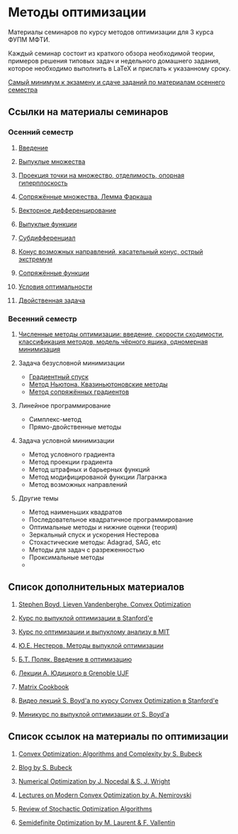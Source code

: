 # Методы оптимизации 
Материалы семинаров по курсу методов оптимизации для 3 курса ФУПМ МФТИ.

Каждый семинар состоит из краткого обзора необходимой теории, примеров решения типовых задач и недельного домашнего задания, которое необходимо выполнить в LaTeX и прислать к указанному сроку.

[Самый минимум к экзамену и сдаче заданий по материалам осеннего семестра](https://github.com/amkatrutsa/MIPT-Opt/blob/public_materials/MinimumFall.pdf)

## Ссылки на материалы семинаров

### Осенний семестр

1. [Введение](https://github.com/amkatrutsa/MIPT-Opt/blob/public_materials/01-Intro/Seminar1.pdf)

2. [Выпуклые множества](https://github.com/amkatrutsa/MIPT-Opt/blob/public_materials/02-Convex/Seminar2.pdf)

3. [Проекция точки на множество, отделимость, опорная гиперплоскость](https://github.com/amkatrutsa/MIPT-Opt/blob/public_materials/03-Separation/Seminar3.pdf)

4. [Сопряжённые множества. Лемма Фаркаша](https://github.com/amkatrutsa/MIPT-Opt/blob/public_materials/04-Conjugacy/Seminar4.pdf)

5. [Векторное дифференцирование](https://github.com/amkatrutsa/MIPT-Opt/blob/public_materials/05-MatrixCalculus/Seminar5.pdf)

6. [Выпуклые функции](https://github.com/amkatrutsa/MIPT-Opt/blob/public_materials/06-ConvexFunctions/Seminar6.pdf)

7. [Субдифференциал](https://github.com/amkatrutsa/MIPT-Opt/blob/public_materials/07-Subdifferential/Seminar7.pdf)

8. [Конус возможных направлений, касательный конус, острый экстремум](https://github.com/amkatrutsa/MIPT-Opt/blob/public_materials/08-Cones/Seminar8.pdf)

9. [Сопряжённые функции](https://github.com/amkatrutsa/MIPT-Opt/blob/public_materials/09-ConjugateFunctions/Seminar9.pdf)

10. [Условия оптимальности](https://github.com/amkatrutsa/MIPT-Opt/blob/public_materials/10-OptimalityConditions/Seminar10.pdf)

11. [Двойственная задача](https://github.com/amkatrutsa/MIPT-Opt/blob/public_materials/11-Duality/Seminar11.pdf)



### Весенний семестр


1. [Численные методы оптимизации: введение, скорости сходимости, классификация методов, модель чёрного ящика, одномерная минимизация](https://github.com/amkatrutsa/MIPT-Opt/blob/public_materials/12-NumMethods/Seminar12.ipynb)

2. Задача безусловной минимизации
	* [Градиентный спуск](https://github.com/amkatrutsa/MIPT-Opt/blob/public_materials/13-GradDescent/Seminar13.ipynb)
	* [Метод Ньютона. Квазиньютоновские методы](https://github.com/amkatrutsa/MIPT-Opt/blob/public_materials/14-Newton/Seminar14.ipynb)
	* [Метод сопряжённых градиентов](https://github.com/amkatrutsa/MIPT-Opt/blob/public_materials/15-ConjGrad/Seminar15.ipynb)
3. Линейное программирование
	* Симплекс-метод
	* Прямо-двойственные методы
4. Задача условной минимизации
	* Метод условного градиента
	* Метод проекции градиента
	* Метод штрафных и барьерных функций
	* Метод модифицированой функции Лагранжа
	* Метод возможных направлений
5. Другие темы
	* Метод наименьших квадратов
	* Последовательное квадратичное программирование 
	* Оптимальные методы и нижние оценки (теория)
	* Зеркальный спуск и ускорения Нестерова
	* Стохастические методы: Adagrad, SAG, etc
	* Методы для задач с разреженностью
	* Проксимальные методы
	* 

## Список дополнительных материалов

1. [Stephen Boyd, Lieven Vandenberghe. Convex Optimization](http://stanford.edu/~boyd/cvxbook/)

2. [Курс по выпуклой оптимизации в Stanford'e](http://stanford.edu/class/ee364a/)

3. [Курс по оптимизации и выпуклому анализу в MIT](http://ocw.mit.edu/courses/electrical-engineering-and-computer-science/6-253-convex-analysis-and-optimization-spring-2012/)

4. [Ю.Е. Нестеров. Методы выпуклой оптимизации](http://premolab.ru/pub_files/pub5/MnexoB89z7.pdf)

5. [Б.Т. Поляк. Введение в оптимизацию](http://bwbooks.net/index.php?id1=4&category=math&author=polya-bt&book=1983)

6. [Лекции А. Юдицкого в Grenoble UJF](http://ljk.imag.fr/membres/Anatoli.Iouditski/)

7. [Matrix Cookbook](https://www.math.uwaterloo.ca/~hwolkowi/matrixcookbook.pdf)

8. [Видео лекций S. Boyd'a по курсу Convex Optimization в Stanford'е](https://www.youtube.com/watch?v=McLq1hEq3UY&list=PL3940DD956CDF0622)

9. [Миникурс по выпуклой оптимизации от S. Boyd'a](http://stanford.edu/~boyd/papers/cvx_short_course.html)


## Список ссылок на материалы по оптимизации


1. [Convex Optimization: Algorithms and Complexity by S. Bubeck](http://research.microsoft.com/en-us/um/people/sebubeck/Bubeck15.pdf)

2. [Blog by S. Bubeck](https://blogs.princeton.edu/imabandit/)

3. [Numerical Optimization by J. Nocedal & S. J. Wright](http://home.agh.edu.pl/~pba/pdfdoc/Numerical_Optimization.pdf)

4. [Lectures on Modern Convex Optimization by A. Nemirovski](http://www2.isye.gatech.edu/~nemirovs/Lect_ModConvOpt.pdf)

5. [Review of Stochactic Optimization Algorithms](https://www.cs.ubc.ca/~schmidtm/Documents/2012_Notes_BigN.pdf)

6. [Semidefinite Optimization by M. Laurent & F. Vallentin](http://page.mi.fu-berlin.de/fmario/sdp/laurentv.pdf)
